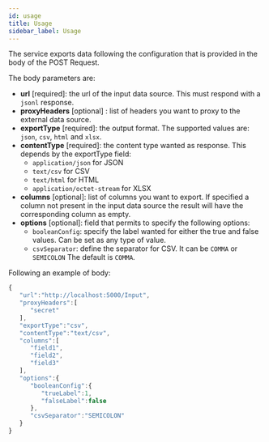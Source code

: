```yaml
---
id: usage
title: Usage
sidebar_label: Usage
---
```

The service exports data following the configuration that is provided in the body of the POST Request.

The body parameters are:
* **url** [required]: the url of the input data source. This must respond with a `jsonl` response.
* **proxyHeaders** [optional] : list of headers you want to proxy to the external data source.
* **exportType** [required]: the output format.
The supported values are: `json`, `csv`, `html` and `xlsx`.
* **contentType** [required]: the content type wanted as response. This depends by the exportType field:
  * `application/json` for JSON
  * `text/csv` for CSV
  * `text/html` for HTML
  * `application/octet-stream` for XLSX
* **columns** [optional]: list of columns you want to export. If specified a column not present in the input data source the result will have the corresponding column as empty.
* **options** [optional]: field that permits to specify the following options:
  * `booleanConfig`: specify the label wanted for either the true and false values. Can be set as any type of value.
  * `csvSeparator`: define the separator for CSV. It can be `COMMA` or `SEMICOLON` The default is `COMMA`.

Following an example of body:
```javascript
{
   "url":"http://localhost:5000/Input",
   "proxyHeaders":[
      "secret"
   ],
   "exportType":"csv",
   "contentType":"text/csv",
   "columns":[
      "field1",
      "field2",
      "field3"
   ],
   "options":{
      "booleanConfig":{
         "trueLabel":1,
         "falseLabel":false
      },
      "csvSeparator":"SEMICOLON"
   }
}
```
